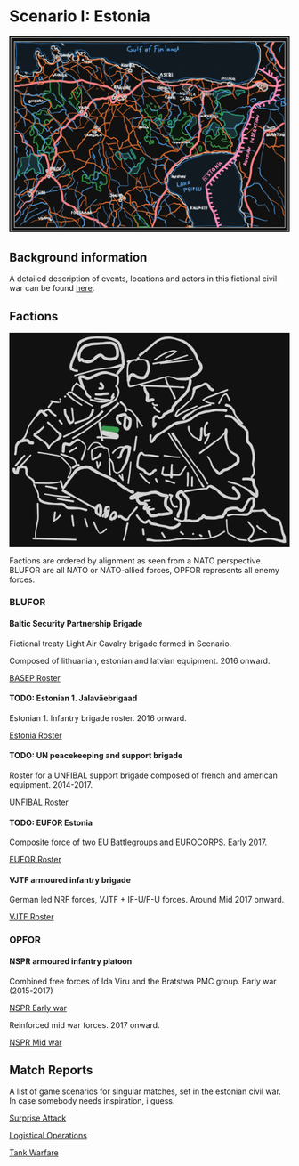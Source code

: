 # Scenario I: Estonia

![header](/scenarios/ressources/estonia-map.excalidraw.png)

## Background information

A detailed description of events, locations and actors in this fictional civil
war can be found [here](/scenarios/estonia/background-information-estonia.md).

## Factions

![faction header](/factions/ressources/platoon-leader-nspr.excalidraw.png)

Factions are ordered by alignment as seen from a NATO perspective. BLUFOR are
all NATO or NATO-allied forces, OPFOR represents all enemy forces.

### BLUFOR

#### Baltic Security Partnership Brigade

Fictional treaty Light Air Cavalry brigade formed in Scenario.

Composed of lithuanian, estonian and latvian equipment. 2016 onward.

[BASEP Roster](/factions/Baltic%20Security%20Partnership%20Brigade.md)

#### TODO: Estonian 1. Jalaväebrigaad

Estonian 1. Infantry brigade roster. 2016 onward.

[Estonia Roster]()

#### TODO: UN peacekeeping and support brigade

Roster for a UNFIBAL support brigade composed of french and american equipment. 2014-2017.

[UNFIBAL Roster]()

#### TODO: EUFOR Estonia

Composite force of two EU Battlegroups and EUROCORPS. Early 2017.

[EUFOR Roster]()

#### VJTF armoured infantry brigade

German led NRF forces, VJTF + IF-U/F-U forces.
Around Mid 2017 onward.

[VJTF Roster](/factions/German%20VJTF%20Panzergrenadier%20Division.md)

### OPFOR

#### NSPR armoured infantry platoon

Combined free forces of Ida Viru and the Bratstwa PMC group. Early war (2015-2017)

[NSPR Early war](/factions/NSPR%20Volunteer%20Rifle%20Contingent.md)

Reinforced mid war forces. 2017 onward.

[NSPR Mid war]()

## Match Reports

A list of game scenarios for singular matches, set in the estonian civil war. In case somebody needs inspiration, i guess.

[Surprise Attack](/reports/report-2.md)

[Logistical Operations](/reports/report-3.md)

[Tank Warfare](/reports/report-4.md)
